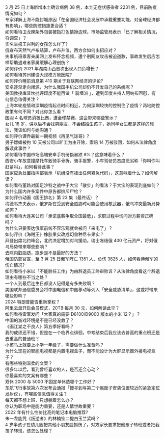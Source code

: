 3 月 25 日上海新增本土确诊病例 38 例，本土无症状感染者 2231 例，目前防疫情况如何？  
专家详解上海不能封城原因「在全国经济社会发展中承载重要功能，对全球经济都有影响」，哪些防控措施更合适？  
如何看待卫龙辣条外包装被指打色情擦边球，市场监管局表示「已了解相关情况，将调查」？  
实名举报王兴利的女孩怎么样了?  
俄宣布天然气卢布结算，卢布升值，西方会如何出招应对？  
失事航班乘客亲属网上发布怀念视频，遭个别网友攻击被迫道歉，事故发生后应怎样帮助遇难者家属缓解心理创伤？  
如何评价 2021 年湖南山西首次出现人口负增长？  
如何看待苏州建设大规模方舱医院?  
如何评价睡前消息第 410 期关于互联网经济的评论?  
安卓逐渐走向闭源，为什么我国手机公司却仍不开发自己的系统呢？  
美国教授库普坎批评印度不能再做「 骑墙派 」，遭到印度主持人阿纳布回怼，有何信息值得关注？  
上海本轮疫情和深圳疫情起点时间相近，为何深圳较快的控制住了疫情？两地防控政策有何不同？对此你怎么看？  
国羽 4 名球员消极比赛，遭全球禁赛，这会带来哪些警示？  
女儿 18 岁，讲以后不会找男朋友，不会结婚生孩子，她同学女生都是这样的想法，我该如何与她沟通？  
如何评价谭乔最新一期视频《再见气球哥》?  
男子嫖娼被拘 10 天被公司以旷工为由开除，索赔 14 万被驳回，如何从法律角度解读此事件？  
如何看待中国市场高端安卓手机份额暴跌 8%？这意味着什么？  
西安小车故意撞摩托车致骑手骨折，骑手报警，小车驾驶员态度恶劣称「你叫你叫赶紧叫」，如何看待此事？  
国家应急处置指挥部表示「机组没有挂出任何紧急代码」，这意味着什么？如何解读？  
如何看待董路对国足沙特之战中于大宝「散步」的看法？于大宝的表现到底如何？  
为什么国内许多案件中原告都排斥尸检？  
如何评价动画《国王排名》第 23 集（最终话）？  
梅德韦杰夫表示，俄罗斯在受到安全威胁时可能会使用核武器，俄乌冲突最新局势如何？  
如何看待大连某公司「承诺底薪争取全国最低」，求职过程中询问对方薪资正确吗？  
为什么只要表达俄军前线不容乐观就会被问「来电了」？  
如何评价《海贼王》橡胶果实改成幻兽种尼卡果实？  
拜登出席北约峰会，北约决定增加对乌援助，瑞士冻结俄 400 亿元资产，将对俄乌局势带来哪些影响？  
去除内脏脂肪，跑步是不是最好的方法？  
俄国防部官宣，至 3 月 25 日俄军阵亡 1351 人、负伤 3825 人，如何看待俄军的伤亡情况?  
如何看待小米以「不能胜任工作」为由辞退员工终审败诉？从法律角度看这个辞退理由有哪些不当之处？  
一个人到最后连生日都没人记得是有多失败啊？  
美国联邦通信委员会将中国电信和中国移动等列入「安全威胁清单」，这或将带来哪些影响？  
2024 特朗普能否重新掌权？  
阿里云盘开启会员模式，20TB 每月 30 元，如何解读此举？  
如何看待雷军发问「大家真的需要 D8100/D9000 版本的小米 12？」？  
中国的游戏环境是不是已经没救了？  
《画江湖之不良人》第五季好看吗？  
我的成绩还不错，但是在一个临界点徘徊，中考结束后我应该去普高的重点班还是去重高的普通班？  
小孩马上就要上小学一年级了，需要做什么准备吗？  
为什么现在的智能电视都是内置电视盒子，而不能设计为大屏显示器外接电视盒子？  
有哪些特别温柔的文案？  
很多年以后，看到曾经喜欢的人，是否还会心动？  
你最喜欢的文案有哪些？  
双休 2000 与 5000 不固定单休选哪个工作好？  
东航飞行事故第六次发布会通报「搜寻到与第二个黑匣子安装位置较近的紧急定位发射仪」，有哪些信息值得关注？  
每天都不想上班，只想躺着怎么办？  
你认为职场中是能力重要，还是人情世故重要？  
2022 年有什么性价比高的笔记本电脑推荐?  
朱一龙能凭《叛逆者》的林楠笙二提白玉兰奖吗？  
4 岁半孩子在幼儿园把其他小朋友脸抓伤了，对方家长要求把他孩子转班或者把我孩子转班，该怎么处理？  
